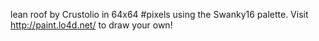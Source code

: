 lean roof by Crustolio in 64x64 #pixels using the Swanky16 palette. Visit http://paint.lo4d.net/ to draw your own! 